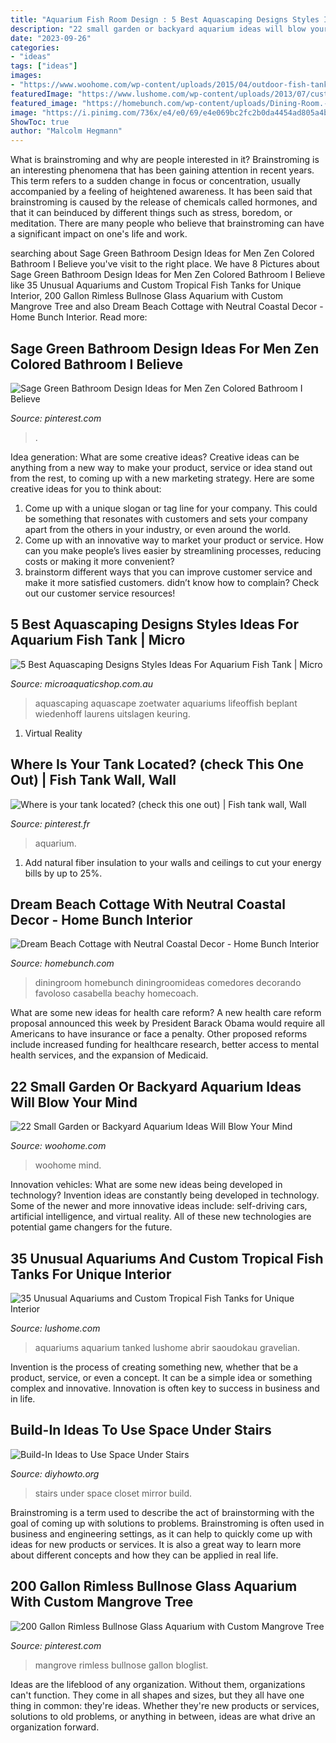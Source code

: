 ```yaml
---
title: "Aquarium Fish Room Design : 5 Best Aquascaping Designs Styles Ideas For Aquarium Fish Tank"
description: "22 small garden or backyard aquarium ideas will blow your mind"
date: "2023-09-26"
categories:
- "ideas"
tags: ["ideas"]
images:
- "https://www.woohome.com/wp-content/uploads/2015/04/outdoor-fish-tank-pond-woohome-2.jpg"
featuredImage: "https://www.lushome.com/wp-content/uploads/2013/07/custom-aquariums-fish-tanks-25.jpg"
featured_image: "https://homebunch.com/wp-content/uploads/Dining-Room.-Casual-Dining-Room-Ideas.-DiningRoom-DiningRoomIdeas-CasualDiningRoom.jpg"
image: "https://i.pinimg.com/736x/e4/e0/69/e4e069bc2fc2b0da4454ad805a4b4246--in-wall-fish-tank-fish-tanks.jpg"
ShowToc: true
author: "Malcolm Hegmann"
---
```



What is brainstroming and why are people interested in it?
Brainstroming is an interesting phenomena that has been gaining attention in recent years. This term refers to a sudden change in focus or concentration, usually accompanied by a feeling of heightened awareness. It has been said that brainstroming is caused by the release of chemicals called hormones, and that it can beinduced by different things such as stress, boredom, or meditation. There are many people who believe that brainstroming can have a significant impact on one's life and work.

	

		
searching about Sage Green Bathroom Design Ideas for Men Zen Colored Bathroom I Believe you've visit to the right place. We have 8 Pictures about Sage Green Bathroom Design Ideas for Men Zen Colored Bathroom I Believe like 35 Unusual Aquariums and Custom Tropical Fish Tanks for Unique Interior, 200 Gallon Rimless Bullnose Glass Aquarium with Custom Mangrove Tree and also Dream Beach Cottage with Neutral Coastal Decor - Home Bunch Interior. Read more:
		
    
## Sage Green Bathroom Design Ideas For Men Zen Colored Bathroom I Believe

<img loading=lazy src="https://i.pinimg.com/736x/40/72/58/407258acbbfda208521085ad53a41caa.jpg" onerror="this.onerror=null;this.src='https://tse1.mm.bing.net/th?id=OIP.DOwmkqeuM9Zuxeamh6a-hAHaLH&amp;pid=15.1';" alt="Sage Green Bathroom Design Ideas for Men Zen Colored Bathroom I Believe">

_Source: pinterest.com_

>. 

	

Idea generation: What are some creative ideas?
Creative ideas can be anything from a new way to make your product, service or idea stand out from the rest, to coming up with a new marketing strategy. Here are some creative ideas for you to think about: 
1. Come up with a unique slogan or tag line for your company. This could be something that resonates with customers and sets your company apart from the others in your industry, or even around the world. 
2. Come up with an innovative way to market your product or service. How can you make people’s lives easier by streamlining processes, reducing costs or making it more convenient? 
3. brainstorm different ways that you can improve customer service and make it more satisfied customers. didn’t know how to complain? Check out our customer service resources! 

    
## 5 Best Aquascaping Designs Styles Ideas For Aquarium Fish Tank | Micro

<img loading=lazy src="http://cdn.shopify.com/s/files/1/1020/9995/files/dutch_1024x1024.jpg?v=1553987355" onerror="this.onerror=null;this.src='https://tse3.mm.bing.net/th?id=OIP.ul1J_fJ6sy_ok0qRBu1lowHaCY&amp;pid=15.1';" alt="5 Best Aquascaping Designs Styles Ideas For Aquarium Fish Tank | Micro">

_Source: microaquaticshop.com.au_

>aquascaping aquascape zoetwater aquariums lifeoffish beplant wiedenhoff laurens uitslagen keuring. 

	

1. Virtual Reality 

    
## Where Is Your Tank Located? (check This One Out) | Fish Tank Wall, Wall

<img loading=lazy src="https://i.pinimg.com/736x/e4/e0/69/e4e069bc2fc2b0da4454ad805a4b4246--in-wall-fish-tank-fish-tanks.jpg" onerror="this.onerror=null;this.src='https://tse1.mm.bing.net/th?id=OIP.-8XGwqguQ9DPJAw5rCU1AQHaJi&amp;pid=15.1';" alt="Where is your tank located? (check this one out) | Fish tank wall, Wall">

_Source: pinterest.fr_

>aquarium. 

	

1. Add natural fiber insulation to your walls and ceilings to cut your energy bills by up to 25%.

    
## Dream Beach Cottage With Neutral Coastal Decor - Home Bunch Interior

<img loading=lazy src="https://homebunch.com/wp-content/uploads/Dining-Room.-Casual-Dining-Room-Ideas.-DiningRoom-DiningRoomIdeas-CasualDiningRoom.jpg" onerror="this.onerror=null;this.src='https://tse1.mm.bing.net/th?id=OIP.tCwQlgi8qXy85yXw4ZrRhAHaLH&amp;pid=15.1';" alt="Dream Beach Cottage with Neutral Coastal Decor - Home Bunch Interior">

_Source: homebunch.com_

>diningroom homebunch diningroomideas comedores decorando favoloso casabella beachy homecoach. 

	

What are some new ideas for health care reform?
A new health care reform proposal announced this week by President Barack Obama would require all Americans to have insurance or face a penalty. Other proposed reforms include increased funding for healthcare research, better access to mental health services, and the expansion of Medicaid.

    
## 22 Small Garden Or Backyard Aquarium Ideas Will Blow Your Mind

<img loading=lazy src="https://www.woohome.com/wp-content/uploads/2015/04/outdoor-fish-tank-pond-woohome-2.jpg" onerror="this.onerror=null;this.src='https://tse1.mm.bing.net/th?id=OIP.1UFPKZYku3Pr2qWJmtlLHAHaM8&amp;pid=15.1';" alt="22 Small Garden or Backyard Aquarium Ideas Will Blow Your Mind">

_Source: woohome.com_

>woohome mind. 

	

Innovation vehicles: What are some new ideas being developed in technology?
Invention ideas are constantly being developed in technology. Some of the newer and more innovative ideas include: self-driving cars, artificial intelligence, and virtual reality. All of these new technologies are potential game changers for the future.

    
## 35 Unusual Aquariums And Custom Tropical Fish Tanks For Unique Interior

<img loading=lazy src="https://www.lushome.com/wp-content/uploads/2013/07/custom-aquariums-fish-tanks-25.jpg" onerror="this.onerror=null;this.src='https://tse3.mm.bing.net/th?id=OIP.201G6_y4JEtnZ0aeqbOpXgAAAA&amp;pid=15.1';" alt="35 Unusual Aquariums and Custom Tropical Fish Tanks for Unique Interior">

_Source: lushome.com_

>aquariums aquarium tanked lushome abrir saoudokau gravelian. 

	

Invention is the process of creating something new, whether that be a product, service, or even a concept. It can be a simple idea or something complex and innovative. Innovation is often key to success in business and in life.

    
## Build-In Ideas To Use Space Under Stairs

<img loading=lazy src="http://www.diyhowto.org/wp-content/uploads/Under-the-Stairs-Mirror-Closet-20-Build-In-Ideas-to-Use-Space-Under-Stairs-DIYHowto.jpg" onerror="this.onerror=null;this.src='https://tse2.mm.bing.net/th?id=OIP.1XAMW79T4_wh-98fS4RoewHaJ8&amp;pid=15.1';" alt="Build-In Ideas to Use Space Under Stairs">

_Source: diyhowto.org_

>stairs under space closet mirror build. 

	

Brainstroming is a term used to describe the act of brainstorming with the goal of coming up with solutions to problems. Brainstroming is often used in business and engineering settings, as it can help to quickly come up with ideas for new products or services. It is also a great way to learn more about different concepts and how they can be applied in real life.

    
## 200 Gallon Rimless Bullnose Glass Aquarium With Custom Mangrove Tree

<img loading=lazy src="https://i.pinimg.com/736x/f9/b5/59/f9b559a3bd7ad17504a09a2d764a17ab.jpg" onerror="this.onerror=null;this.src='https://tse3.mm.bing.net/th?id=OIP.SK2aGbFrQEHhFcwUaZ8TjwHaJ4&amp;pid=15.1';" alt="200 Gallon Rimless Bullnose Glass Aquarium with Custom Mangrove Tree">

_Source: pinterest.com_

>mangrove rimless bullnose gallon bloglist. 

	

Ideas are the lifeblood of any organization. Without them, organizations can't function. They come in all shapes and sizes, but they all have one thing in common: they're ideas. Whether they're new products or services, solutions to old problems, or anything in between, ideas are what drive an organization forward.

